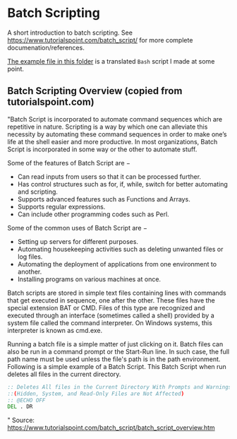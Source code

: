 # Batch Scripting
A short introduction to batch scripting. See https://www.tutorialspoint.com/batch_script/ for more complete documenation/references.

[The example file in this folder](example-batch-script-with-comments.cmd) is a translated `Bash` script I made at some point.

## Batch Scripting Overview (copied from tutorialspoint.com)
"Batch Script is incorporated to automate command sequences which are repetitive in nature. Scripting is a way by which one can alleviate this necessity by automating these command sequences in order to make one’s life at the shell easier and more productive. In most organizations, Batch Script is incorporated in some way or the other to automate stuff.

Some of the features of Batch Script are −

- Can read inputs from users so that it can be processed further.
- Has control structures such as for, if, while, switch for better automating and scripting.
- Supports advanced features such as Functions and Arrays.
- Supports regular expressions.
- Can include other programming codes such as Perl.

Some of the common uses of Batch Script are −

- Setting up servers for different purposes.
- Automating housekeeping activities such as deleting unwanted files or log files.
- Automating the deployment of applications from one environment to another.
- Installing programs on various machines at once.
    
Batch scripts are stored in simple text files containing lines with commands that get executed in sequence, one after the other. These files have the special extension BAT or CMD. Files of this type are recognized and executed through an interface (sometimes called a shell) provided by a system file called the command interpreter. On Windows systems, this interpreter is known as cmd.exe.

Running a batch file is a simple matter of just clicking on it. Batch files can also be run in a command prompt or the Start-Run line. In such case, the full path name must be used unless the file's path is in the path environment. Following is a simple example of a Batch Script. This Batch Script when run deletes all files in the current directory.

```bat
:: Deletes All files in the Current Directory With Prompts and Warnings
::(Hidden, System, and Read-Only Files are Not Affected)
:: @ECHO OFF
DEL . DR
```
" 
Source: https://www.tutorialspoint.com/batch_script/batch_script_overview.htm